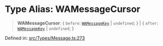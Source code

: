# Type Alias: WAMessageCursor

> **WAMessageCursor**: \{ `before`: [`WAMessageKey`](WAMessageKey.md) \| `undefined`; \} \| \{ `after`: [`WAMessageKey`](WAMessageKey.md) \| `undefined`; \}

Defined in: [src/Types/Message.ts:273](https://github.com/Fokusdotid/Baileys/blob/4aa08196a497251af5be42856601e02d8a85cce8/src/Types/Message.ts#L273)
